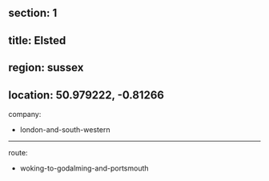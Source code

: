 section: 1
----
title: Elsted
----
region: sussex
----
location: 50.979222, -0.81266
----
company:
- london-and-south-western
----
route:
- woking-to-godalming-and-portsmouth
